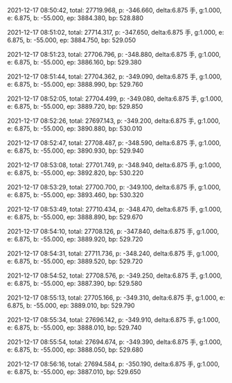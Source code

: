 2021-12-17 08:50:42, total: 27719.968, p: -346.660, delta:6.875 手, g:1.000, e: 6.875, b: -55.000, ep: 3884.380, bp: 528.880

2021-12-17 08:51:02, total: 27714.317, p: -347.650, delta:6.875 手, g:1.000, e: 6.875, b: -55.000, ep: 3884.750, bp: 529.050

2021-12-17 08:51:23, total: 27706.796, p: -348.880, delta:6.875 手, g:1.000, e: 6.875, b: -55.000, ep: 3886.160, bp: 529.380

2021-12-17 08:51:44, total: 27704.362, p: -349.090, delta:6.875 手, g:1.000, e: 6.875, b: -55.000, ep: 3888.990, bp: 529.760

2021-12-17 08:52:05, total: 27704.499, p: -349.080, delta:6.875 手, g:1.000, e: 6.875, b: -55.000, ep: 3889.720, bp: 529.850

2021-12-17 08:52:26, total: 27697.143, p: -349.200, delta:6.875 手, g:1.000, e: 6.875, b: -55.000, ep: 3890.880, bp: 530.010

2021-12-17 08:52:47, total: 27708.487, p: -348.590, delta:6.875 手, g:1.000, e: 6.875, b: -55.000, ep: 3890.930, bp: 529.940

2021-12-17 08:53:08, total: 27701.749, p: -348.940, delta:6.875 手, g:1.000, e: 6.875, b: -55.000, ep: 3892.820, bp: 530.220

2021-12-17 08:53:29, total: 27700.700, p: -349.100, delta:6.875 手, g:1.000, e: 6.875, b: -55.000, ep: 3893.460, bp: 530.320

2021-12-17 08:53:49, total: 27710.434, p: -348.470, delta:6.875 手, g:1.000, e: 6.875, b: -55.000, ep: 3888.890, bp: 529.670

2021-12-17 08:54:10, total: 27708.126, p: -347.840, delta:6.875 手, g:1.000, e: 6.875, b: -55.000, ep: 3889.920, bp: 529.720

2021-12-17 08:54:31, total: 27711.736, p: -348.240, delta:6.875 手, g:1.000, e: 6.875, b: -55.000, ep: 3889.520, bp: 529.720

2021-12-17 08:54:52, total: 27708.576, p: -349.250, delta:6.875 手, g:1.000, e: 6.875, b: -55.000, ep: 3887.390, bp: 529.580

2021-12-17 08:55:13, total: 27705.166, p: -349.310, delta:6.875 手, g:1.000, e: 6.875, b: -55.000, ep: 3889.010, bp: 529.790

2021-12-17 08:55:34, total: 27696.142, p: -349.910, delta:6.875 手, g:1.000, e: 6.875, b: -55.000, ep: 3888.010, bp: 529.740

2021-12-17 08:55:54, total: 27694.674, p: -349.390, delta:6.875 手, g:1.000, e: 6.875, b: -55.000, ep: 3888.050, bp: 529.680

2021-12-17 08:56:16, total: 27694.584, p: -350.190, delta:6.875 手, g:1.000, e: 6.875, b: -55.000, ep: 3887.010, bp: 529.650